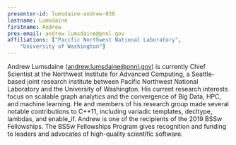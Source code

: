 ```yaml
---
presenter-id: lumsdaine-andrew-030
lastname: Lumsdaine
firstname: Andrew
pres-email: andrew.lumsdaine@pnnl.gov
affiliations: ["Pacific Northwest National Laboratory", 
	"University of Washington"]
---
```

Andrew Lumsdaine (<andrew.lumsdaine@pnnl.gov>) is currently Chief
Scientist at the Northwest Institute for Advanced Computing, a
Seattle-based joint research institute between Pacific Northwest
National Laboratory and the University of Washington.  His current
research interests focus on scalable graph analytics and the
convergence of Big Data, HPC, and machine learning.  He and members of
his research group made several notable contributions to C++11,
including variadic templates, decltype, lambdas, and enable_if. Andrew
is one of the recipients of the 2019 BSSw Fellowships. The BSSw
Fellowships Program gives recognition and funding to leaders and
advocates of high-quality scientific software.
